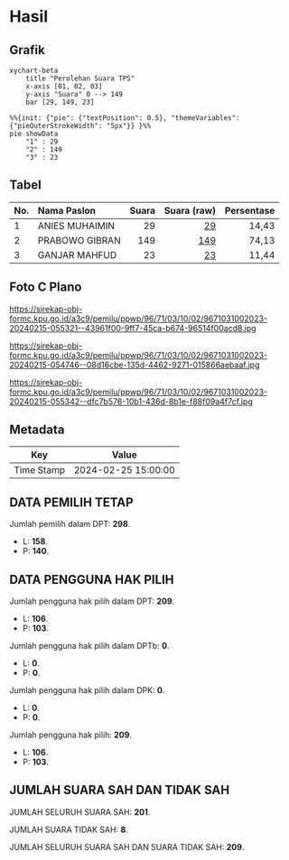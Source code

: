 # Hasil

## Grafik

```mermaid
xychart-beta
    title "Perolehan Suara TPS"
    x-axis [01, 02, 03]
    y-axis "Suara" 0 --> 149
    bar [29, 149, 23]
```

```mermaid
%%{init: {"pie": {"textPosition": 0.5}, "themeVariables": {"pieOuterStrokeWidth": "5px"}} }%%
pie showData
    "1" : 29
    "2" : 149
    "3" : 23
```

## Tabel

| No. | Nama Paslon    | Suara | Suara (raw) | Persentase |
|:--- |:-------------- | -----:| -----------:| ----------:|
| 1   | ANIES MUHAIMIN | 29    | [29][p-1]   | 14,43      |
| 2   | PRABOWO GIBRAN | 149   | [149][p-2]  | 74,13      |
| 3   | GANJAR MAHFUD  | 23    | [23][p-3]   | 11,44      |


[p-1]: https://github.com/gigit-pemilu/pemilu-2024-96-papua-barat-daya/blob/main/pilpres/hitung-suara/sub/96-papua-barat-daya/sub/71-kota-sorong/sub/03-sorong-barat/sub/1002-rufei/sub/023-tps/sub/paslon-1.txt
[p-2]: https://github.com/gigit-pemilu/pemilu-2024-96-papua-barat-daya/blob/main/pilpres/hitung-suara/sub/96-papua-barat-daya/sub/71-kota-sorong/sub/03-sorong-barat/sub/1002-rufei/sub/023-tps/sub/paslon-2.txt
[p-3]: https://github.com/gigit-pemilu/pemilu-2024-96-papua-barat-daya/blob/main/pilpres/hitung-suara/sub/96-papua-barat-daya/sub/71-kota-sorong/sub/03-sorong-barat/sub/1002-rufei/sub/023-tps/sub/paslon-3.txt

## Foto C Plano

https://sirekap-obj-formc.kpu.go.id/a3c9/pemilu/ppwp/96/71/03/10/02/9671031002023-20240215-055321--43961f00-9ff7-45ca-b674-96514f00acd8.jpg

https://sirekap-obj-formc.kpu.go.id/a3c9/pemilu/ppwp/96/71/03/10/02/9671031002023-20240215-054746--08d16cbe-135d-4462-9271-015866aebaaf.jpg

https://sirekap-obj-formc.kpu.go.id/a3c9/pemilu/ppwp/96/71/03/10/02/9671031002023-20240215-055342--dfc7b576-10b1-436d-8b1e-f88f09a4f7cf.jpg


## Metadata

| Key        | Value               |
| ---------- | ------------------- |
| Time Stamp | 2024-02-25 15:00:00 |


## DATA PEMILIH TETAP

Jumlah pemilih dalam DPT: **298**.
 * L: **158**.
 * P: **140**.

## DATA PENGGUNA HAK PILIH

Jumlah pengguna hak pilih dalam DPT: **209**.
 * L: **106**.
 * P: **103**.

Jumlah pengguna hak pilih dalam DPTb: **0**.
 * L: **0**.
 * P: **0**.

Jumlah pengguna hak pilih dalam DPK: **0**.
 * L: **0**.
 * P: **0**.

Jumlah pengguna hak pilih: **209**.
 * L: **106**.
 * P: **103**.

## JUMLAH SUARA SAH DAN TIDAK SAH

JUMLAH SELURUH SUARA SAH: **201**.

JUMLAH SUARA TIDAK SAH: **8**.

JUMLAH SELURUH SUARA SAH DAN SUARA TIDAK SAH: **209**.


